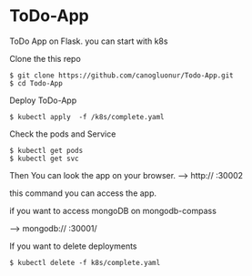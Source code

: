 # ToDo-App
ToDo App on Flask. you can start  with k8s

Clone the this repo

```
$ git clone https://github.com/canogluonur/Todo-App.git
$ cd Todo-App
```

Deploy ToDo-App

```
$ kubectl apply  -f /k8s/complete.yaml
```

Check the pods and Service 

```
$ kubectl get pods
$ kubectl get svc
```

Then You can look the app on your browser.
--> http:// <your-minikube-ip> :30002 

this command you can access the app.

if you want to access mongoDB on mongodb-compass

--> mongodb:// <your-minikube-ip> :30001/


If you want to delete deployments

```
$ kubectl delete -f k8s/complete.yaml
```
